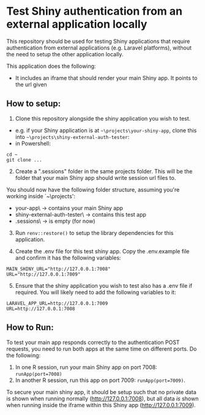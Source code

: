 # Test Shiny authentication from an external application locally
This repository should be used for testing Shiny applications that require authentication from external applications (e.g. Laravel platforms), without the need to setup the other application locally.

This application does the following:

- It includes an iframe that should render your main Shiny app. It points to the url given

## How to setup:

1. Clone this repository alongside the shiny application you wish to test.
 - e.g. if your Shiny application is at `~\projects\your-shiny-app`, clone this into `~\projects\shiny-external-auth-tester`:
 - in Powershell:
```
cd ~
git clone ...
```

2. Create a ".sessions" folder in the same projects folder. This will be the folder that your main Shiny app should write session url files to.

You should now have the following folder structure, assuming you're working inside `~\projects\':

 - your-app\ -> contains your main Shiny app
 - shiny-external-auth-tester\ -> contains this test app
 - .sessions\ -> is empty (for now)


3. Run `renv::restore()` to setup the library dependencies for this application.

4. Create the .env file for this test shiny app. Copy the .env.example file and confirm it has the following variables:

```
MAIN_SHINY_URL="http://127.0.0.1:7008"
URL="http://127.0.0.1:7009"
```

5. Ensure that the shiny application you wish to test also has a .env file if required. You will likely need to add the following variables to it:

```
LARAVEL_APP_URL=http://127.0.0.1:7009
URL=http://127.0.0.1:7008
```


## How to Run:
To test your main app responds correctly to the authentication POST requests, you need to run both apps at the same time on different ports. Do the following:

1. In one R session, run your main Shiny app on port 7008: `runApp(port=7008)`
2. In another R session, run this app on port 7009: `runApp(port=7009)`.

To secure your main shiny app, it should be setup such that no private data is shown when running normally (http://127.0.0.1:7008), but all data *is* shown when running inside the iframe within this Shiny app (http://127.0.0.1:7009).

